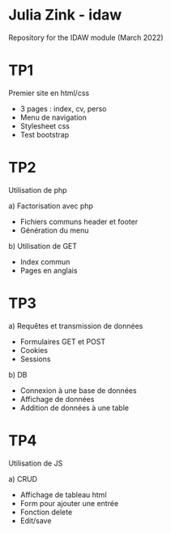 # Julia Zink - idaw
Repository for the IDAW module (March 2022)  

# TP1
Premier site en html/css 
 - 3 pages : index, cv, perso
 - Menu de navigation
 - Stylesheet css
 - Test bootstrap  

# TP2
Utilisation de php

a) Factorisation avec php
 - Fichiers communs header et footer
 - Génération du menu

b) Utilisation de GET
 - Index commun
 - Pages en anglais

# TP3
a) Requêtes et transmission de données
 - Formulaires GET et POST
 - Cookies
 - Sessions

b) DB
 - Connexion à une base de données
 - Affichage de données
 - Addition de données à une table

# TP4
Utilisation de JS

a) CRUD
 - Affichage de tableau html
 - Form pour ajouter une entrée
 - Fonction delete
 - Edit/save
